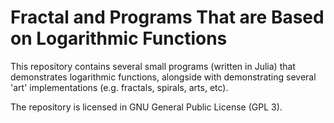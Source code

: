 # Fractal and Programs That are Based on Logarithmic Functions

This repository contains several small programs (written in Julia)
that demonstrates logarithmic functions, alongside with demonstrating
several 'art' implementations (e.g. fractals, spirals, arts, etc).

The repository is licensed in GNU General Public License (GPL 3).
